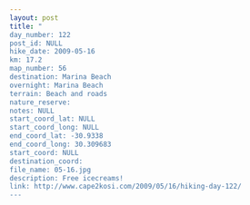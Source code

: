 ```yaml
---
layout: post
title: "
day_number: 122
post_id: NULL
hike_date: 2009-05-16
km: 17.2
map_number: 56
destination: Marina Beach
overnight: Marina Beach
terrain: Beach and roads
nature_reserve: 
notes: NULL
start_coord_lat: NULL
start_coord_long: NULL
end_coord_lat: -30.9338
end_coord_long: 30.309683
start_coord: NULL
destination_coord: 
file_name: 05-16.jpg
description: Free icecreams!
link: http://www.cape2kosi.com/2009/05/16/hiking-day-122/
---
```

